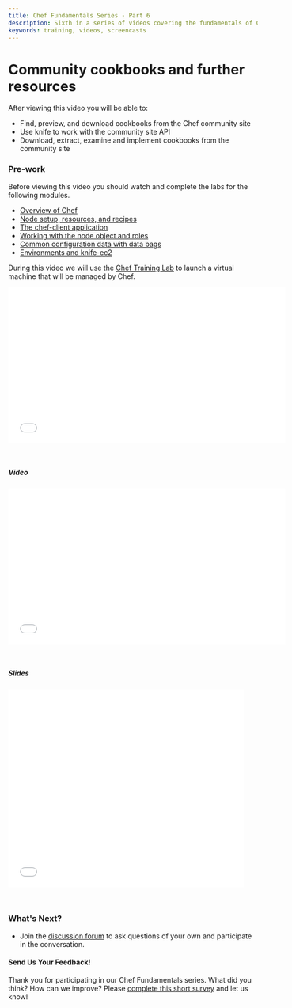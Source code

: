 ```yaml
---
title: Chef Fundamentals Series - Part 6
description: Sixth in a series of videos covering the fundamentals of Chef.
keywords: training, videos, screencasts
---
```

# Community cookbooks and further resources

After viewing this video you will be able to:

* Find, preview, and download cookbooks from the Chef community site
* Use <codeinline>knife</codeinline> to work with the community site API
* Download, extract, examine and implement cookbooks from the community site

### Pre-work

Before viewing this video you should watch and complete the labs for the following modules.

* [Overview of Chef][spring-fund-week-1]
* [Node setup, resources, and recipes][spring-fund-week-2]
* [The chef-client application][week2-homework]
* [Working with the node object and roles][spring-fund-week-3]
* [Common configuration data with data bags][spring-fund-week-4]
* [Environments and knife-ec2][spring-fund-week-5]

During this video we will use the [Chef Training Lab][chef-lab] to launch a virtual machine that will be managed by Chef.

<iframe width="560" height="315" src="//www.youtube.com/embed/9bidpd-LiNw" frameborder="0" allowfullscreen></iframe>

<p>&nbsp;</p>

##### Video

<iframe width="560" height="315" src="//www.youtube.com/embed/ovTIeS3kx4g" frameborder="0" allowfullscreen></iframe>

<p>&nbsp;</p>

##### Slides

<iframe src="//www.slideshare.net/slideshow/embed_code/36252227" width="476" height="400" frameborder="0" marginwidth="0" marginheight="0" scrolling="no"></iframe>

<p>&nbsp;</p>

### What's Next?

* Join the [discussion forum][discussion-forum] to ask questions of your own and participate in the conversation.

#### Send Us Your Feedback!

Thank you for participating in our Chef Fundamentals series.  What did you think?  How can we improve?  Please [complete this short survey][survey] and let us know!

[spring-fund-week-1]: /screencasts/spring-fundamentals/week-1
[spring-fund-week-2]: /screencasts/spring-fundamentals/week-2
[week2-homework]: /screencasts/spring-fundamentals/week-2/#homework
[spring-fund-week-3]: /screencasts/spring-fundamentals/week-3
[spring-fund-week-4]: /screencasts/spring-fundamentals/week-4
[spring-fund-week-5]: /screencasts/spring-fundamentals/week-5
[spring-fund-week-6]: /screencasts/spring-fundamentals/week-6
[chef-lab]: /screencasts/spring-fundamentals/chef-lab
[discussion-forum]: https://groups.google.com/d/forum/learnchef-fundamentals-webinar
[survey]: http://evocalize.com/consumer/survey/chef/springwebinar-6
